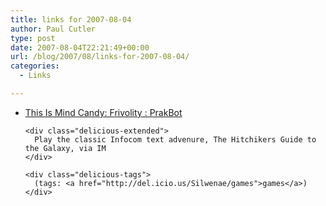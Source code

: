 ```yaml
---
title: links for 2007-08-04
author: Paul Cutler
type: post
date: 2007-08-04T22:21:49+00:00
url: /blog/2007/08/links-for-2007-08-04/
categories:
  - Links

---
```

<ul class="delicious">
  <li>
    <div class="delicious-link">
      <a href="http://blogs.mindcandydesign.com/2007/06/frivolity_prakb.html">This Is Mind Candy: Frivolity : PrakBot</a>
    </div>
    
    <div class="delicious-extended">
      Play the classic Infocom text advenure, The Hitchikers Guide to the Galaxy, via IM
    </div>
    
    <div class="delicious-tags">
      (tags: <a href="http://del.icio.us/Silwenae/games">games</a>)
    </div>
  </li>
</ul>